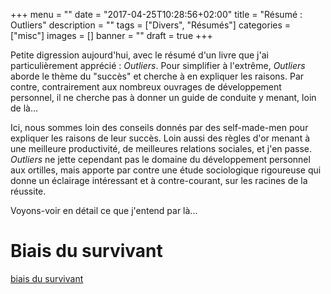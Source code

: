 +++
menu        = ""
date        = "2017-04-25T10:28:56+02:00"
title       = "Résumé : Outliers"
description = ""
tags        = ["Divers", "Résumés"]
categories  = ["misc"]
images      = []
banner      = ""
draft       = true
+++

<!-- ê î ô -->

Petite digression aujourd'hui, avec le résumé d'un livre que j'ai particulièrement apprécié : _Outliers_. Pour simplifier à l'extrême, _Outliers_ aborde le thème du "succès" et cherche à en expliquer les raisons. Par contre, contrairement aux nombreux ouvrages de développement personnel, il ne cherche pas à donner un guide de conduite y menant, loin de là...

<!-- Le 4ème de couverture plante immédiatement le décor (de manière un peu péremptoire) : "Outliers va transformer la manière dont nous comprenons le succès". -->
Ici, nous sommes loin des conseils donnés par des self-made-men pour expliquer les raisons de leur succès. Loin aussi des règles d'or menant à une meilleure productivité, de meilleures relations sociales, et j'en passe. _Outliers_ ne jette cependant pas le domaine du développement personnel aux ortilles, mais apporte par contre une étude sociologique rigoureuse qui donne un éclairage intéressant et à contre-courant, sur les racines de la réussite.

Voyons-voir en détail ce que j'entend par là...

# Biais du survivant


[biais du survivant](https://fr.wikipedia.org/wiki/Biais_du_survivant)


<!-- # Le travail ne fait pas tout, mais le hasard non plus -->

<!-- 
On voit ces derniers temps fleurir sur les étals des librairies (normal me direz-vous, c'est le printemps) les biographies d'Hommes "à succès" prodiguant des conseils et analysant les raisons de leur réussite. On est alors tenté de se dire, si cela a si bien fonctionné pour eux, il doit bien y avoir quelque chose à en tirer pour nous-autres, pour améliorer notre quotidien, notre productivité, etc., non? Sur le fond, "Outliers" a le même objectif : identifier les facteurs qui conduisent au "succès". Mais il le fait sous un angle différent, avec une approche sociologique, en étudiant scientifiquement les paramètres qui influent sur la réussite ou l'échec d'une personne. Et cette approche apporte son lot de surprises.

# Le travail ne fait pas tout...


# ... mais le hasard non plus


# Mon avis

"Outliers" a le mérite de remettre quelques idées en place. Même si dans les grandes lignes, on retrouve des conclusions qui peuvent nous sembler évidentes, les exemples concrets permettent d'entrevoir la complexité de ce que l'on appelle le succès.
-->